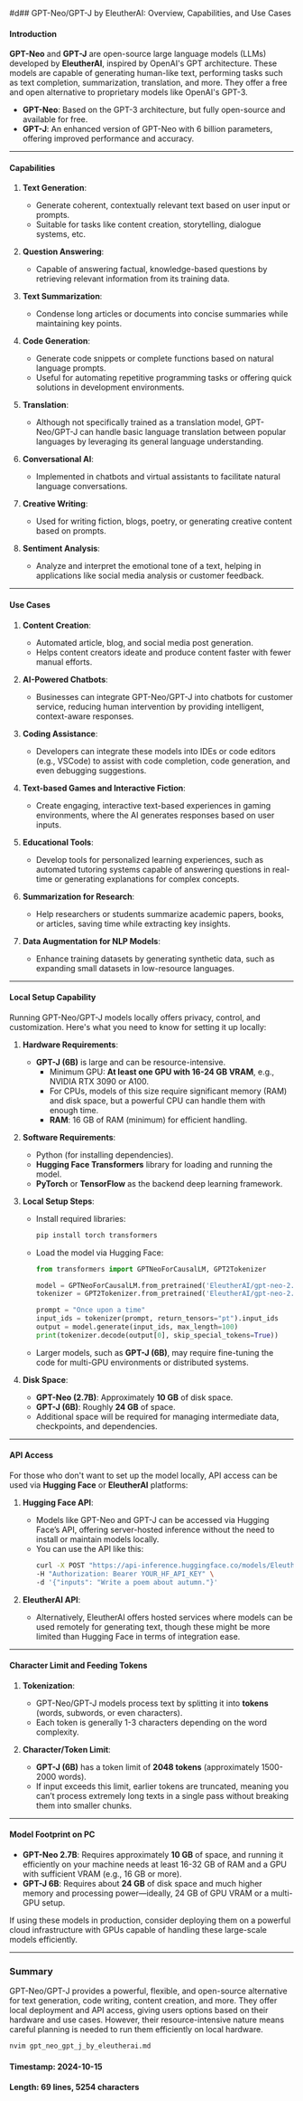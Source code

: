 #d## GPT-Neo/GPT-J by EleutherAI: Overview, Capabilities, and Use Cases

#### **Introduction**

**GPT-Neo** and **GPT-J** are open-source large language models (LLMs) developed by **EleutherAI**, inspired by OpenAI's GPT architecture. These models are capable of generating human-like text, performing tasks such as text completion, summarization, translation, and more. They offer a free and open alternative to proprietary models like OpenAI's GPT-3.

- **GPT-Neo**: Based on the GPT-3 architecture, but fully open-source and available for free.
- **GPT-J**: An enhanced version of GPT-Neo with 6 billion parameters, offering improved performance and accuracy.

---

#### **Capabilities**

1. **Text Generation**:

   - Generate coherent, contextually relevant text based on user input or prompts.
   - Suitable for tasks like content creation, storytelling, dialogue systems, etc.

2. **Question Answering**:
   - Capable of answering factual, knowledge-based questions by retrieving relevant information from its training data.
3. **Text Summarization**:

   - Condense long articles or documents into concise summaries while maintaining key points.

4. **Code Generation**:

   - Generate code snippets or complete functions based on natural language prompts.
   - Useful for automating repetitive programming tasks or offering quick solutions in development environments.

5. **Translation**:

   - Although not specifically trained as a translation model, GPT-Neo/GPT-J can handle basic language translation between popular languages by leveraging its general language understanding.

6. **Conversational AI**:

   - Implemented in chatbots and virtual assistants to facilitate natural language conversations.

7. **Creative Writing**:
   - Used for writing fiction, blogs, poetry, or generating creative content based on prompts.
8. **Sentiment Analysis**:
   - Analyze and interpret the emotional tone of a text, helping in applications like social media analysis or customer feedback.

---

#### **Use Cases**

1. **Content Creation**:

   - Automated article, blog, and social media post generation.
   - Helps content creators ideate and produce content faster with fewer manual efforts.

2. **AI-Powered Chatbots**:
   - Businesses can integrate GPT-Neo/GPT-J into chatbots for customer service, reducing human intervention by providing intelligent, context-aware responses.
3. **Coding Assistance**:

   - Developers can integrate these models into IDEs or code editors (e.g., VSCode) to assist with code completion, code generation, and even debugging suggestions.

4. **Text-based Games and Interactive Fiction**:

   - Create engaging, interactive text-based experiences in gaming environments, where the AI generates responses based on user inputs.

5. **Educational Tools**:
   - Develop tools for personalized learning experiences, such as automated tutoring systems capable of answering questions in real-time or generating explanations for complex concepts.
6. **Summarization for Research**:

   - Help researchers or students summarize academic papers, books, or articles, saving time while extracting key insights.

7. **Data Augmentation for NLP Models**:
   - Enhance training datasets by generating synthetic data, such as expanding small datasets in low-resource languages.

---

#### **Local Setup Capability**

Running GPT-Neo/GPT-J models locally offers privacy, control, and customization. Here's what you need to know for setting it up locally:

1. **Hardware Requirements**:

   - **GPT-J (6B)** is large and can be resource-intensive.
     - Minimum GPU: **At least one GPU with 16-24 GB VRAM**, e.g., NVIDIA RTX 3090 or A100.
     - For CPUs, models of this size require significant memory (RAM) and disk space, but a powerful CPU can handle them with enough time.
     - **RAM**: 16 GB of RAM (minimum) for efficient handling.

2. **Software Requirements**:

   - Python (for installing dependencies).
   - **Hugging Face Transformers** library for loading and running the model.
   - **PyTorch** or **TensorFlow** as the backend deep learning framework.

3. **Local Setup Steps**:

   - Install required libraries:
     ```bash
     pip install torch transformers
     ```
   - Load the model via Hugging Face:

     ```python
     from transformers import GPTNeoForCausalLM, GPT2Tokenizer

     model = GPTNeoForCausalLM.from_pretrained('EleutherAI/gpt-neo-2.7B')
     tokenizer = GPT2Tokenizer.from_pretrained('EleutherAI/gpt-neo-2.7B')

     prompt = "Once upon a time"
     input_ids = tokenizer(prompt, return_tensors="pt").input_ids
     output = model.generate(input_ids, max_length=100)
     print(tokenizer.decode(output[0], skip_special_tokens=True))
     ```

   - Larger models, such as **GPT-J (6B)**, may require fine-tuning the code for multi-GPU environments or distributed systems.

4. **Disk Space**:
   - **GPT-Neo (2.7B)**: Approximately **10 GB** of disk space.
   - **GPT-J (6B)**: Roughly **24 GB** of space.
   - Additional space will be required for managing intermediate data, checkpoints, and dependencies.

---

#### **API Access**

For those who don't want to set up the model locally, API access can be used via **Hugging Face** or **EleutherAI** platforms:

1. **Hugging Face API**:

   - Models like GPT-Neo and GPT-J can be accessed via Hugging Face’s API, offering server-hosted inference without the need to install or maintain models locally.
   - You can use the API like this:
     ```bash
     curl -X POST "https://api-inference.huggingface.co/models/EleutherAI/gpt-j-6B" \
     -H "Authorization: Bearer YOUR_HF_API_KEY" \
     -d '{"inputs": "Write a poem about autumn."}'
     ```

2. **EleutherAI API**:
   - Alternatively, EleutherAI offers hosted services where models can be used remotely for generating text, though these might be more limited than Hugging Face in terms of integration ease.

---

#### **Character Limit and Feeding Tokens**

1. **Tokenization**:

   - GPT-Neo/GPT-J models process text by splitting it into **tokens** (words, subwords, or even characters).
   - Each token is generally 1-3 characters depending on the word complexity.

2. **Character/Token Limit**:
   - **GPT-J (6B)** has a token limit of **2048 tokens** (approximately 1500-2000 words).
   - If input exceeds this limit, earlier tokens are truncated, meaning you can’t process extremely long texts in a single pass without breaking them into smaller chunks.

---

#### **Model Footprint on PC**

- **GPT-Neo 2.7B**: Requires approximately **10 GB** of space, and running it efficiently on your machine needs at least 16-32 GB of RAM and a GPU with sufficient VRAM (e.g., 16 GB or more).
- **GPT-J 6B**: Requires about **24 GB** of disk space and much higher memory and processing power—ideally, 24 GB of GPU VRAM or a multi-GPU setup.

If using these models in production, consider deploying them on a powerful cloud infrastructure with GPUs capable of handling these large-scale models efficiently.

---

### Summary

GPT-Neo/GPT-J provides a powerful, flexible, and open-source alternative for text generation, code writing, content creation, and more. They offer local deployment and API access, giving users options based on their hardware and use cases. However, their resource-intensive nature means careful planning is needed to run them efficiently on local hardware.

```bash
nvim gpt_neo_gpt_j_by_eleutherai.md
```

#### **Timestamp**: 2024-10-15

#### **Length**: 69 lines, 5254 characters
